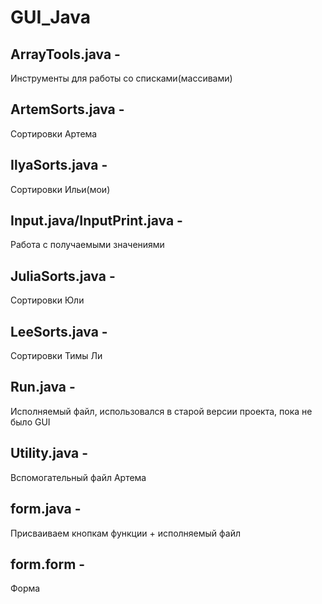 # GUI_Java

## ArrayTools.java - 
Инструменты для работы со списками(массивами)

## ArtemSorts.java - 
Сортировки Артема

## IlyaSorts.java - 
Сортировки Ильи(мои)

## Input.java/InputPrint.java -
Работа с получаемыми значениями

## JuliaSorts.java -
Сортировки Юли 

## LeeSorts.java -
Сортировки Тимы Ли

## Run.java -
Исполняемый файл, использовался в старой версии проекта, пока не было GUI

## Utility.java - 
Вспомогательный файл Артема

## form.java - 
Присваиваем кнопкам функции + исполняемый файл

## form.form - 
Форма
